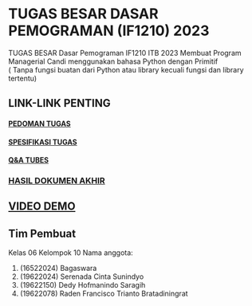 # TUGAS BESAR DASAR PEMOGRAMAN (IF1210) 2023 
TUGAS BESAR Dasar Pemograman IF1210 ITB 2023
Membuat Program Managerial Candi menggunakan bahasa Python dengan Primitif  
( Tanpa fungsi buatan dari Python atau library kecuali fungsi dan library tertentu)

## LINK-LINK PENTING
#### <a href="https://docs.google.com/document/d/1XNVcb0JZirXjLzVzrndS5oW0cxSJhGls_bgsmu1RE70/edit?usp=sharing"> PEDOMAN TUGAS </a>
#### <a href="https://docs.google.com/document/d/1SfRmwm0mhu1Wn39ykBh1uKojFtlt4xTW1kAtWCJTH5Y/edit?usp=sharing"> SPESIFIKASI TUGAS </a>
#### <a href="https://docs.google.com/spreadsheets/d/1GIMxrDNAvmwQeRGF_hv8kTSL_yHDYX4gQsluo3yhabs/edit?usp=sharing"> Q&A TUBES </a>    

### <a href="https://docs.google.com/document/d/1Z7OxeUuka8LB869OlVKePB_hvXp1Qt0c7EO3FEEQsd0/edit?usp=sharing"> HASIL DOKUMEN AKHIR </a>
## <a href="https://youtu.be/vwz0JVAhjwQ"> VIDEO DEMO </a>
## Tim Pembuat
Kelas 06
Kelompok 10
Nama anggota: 
  1. (16522024) Bagaswara
  2. (19622024) Serenada Cinta Sunindyo
  3. (19622150) Dedy Hofmanindo Saragih
  4. (19622078) Raden Francisco Trianto Bratadiningrat 
